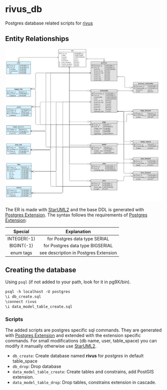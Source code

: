 # rivus_db
Postgres database related scripts for [rivus](https://github.com/tum-ens/rivus)

## Entity Relationships

![](img/RivusDB.png) 

The ER is made with [StarUML2](http://staruml.io/) and the base DDL is generated with [Postgres Extension](https://github.com/adrianandrei-ca/staruml-postgresql).
The syntax follows the requirements of [Postgres Extension](https://github.com/adrianandrei-ca/staruml-postgresql):

Special     | Explanation
:------:    | :----------:
INTEGER(-1) | for Postgres data type SERIAL
BIGINT(-1)  | for Postgres data type BIGSERIAL
enum tags   | see description in Postgres Extension


## Creating the database

Using `psql` (if not added to your path, look for it in pg9X/bin).
```
psql -h localhost -U postgres
\i db_create.sql
\connect rivus
\i data_model_table_create.sql
```

### Scripts

The added scripts are postgres specific sql commands. They are generated with [Postgres Extension](https://github.com/adrianandrei-ca/staruml-postgresql) and extended with the extension specific commands.
For small modifications (db name, user, table_space) you can modify it manually otherwise use [StarUML2](http://staruml.io/).

+ `db_create`: Create database named **rivus** for *postgres* in default table_space
+ `db_drop`: Drop database
+ `data_model_table_create`: Create tables and constrains, add PostGIS extension.
+ `data_model_table_drop`: Drop tables, constrains extension in cascade.